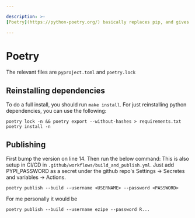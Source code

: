 ```yaml
---

description: >-
[Poetry](https://python-poetry.org/) basically replaces pip, and gives you a maintainable way to track packages. It also makes it trivial to publish to PyPI.

---
```


# Poetry

The relevant files are `pyproject.toml` and `poetry.lock`

## Reinstalling dependencies

To do a full install, you should run `make install`. For just reinstalling python dependencies, you can use the following:

```
poetry lock -n && poetry export --without-hashes > requirements.txt
poetry install -n
```

## Publishing

First bump the version on line 14. Then run the below command:
This is also setup in CI/CD in `.github/workflows/build_and_publish.yml`. Just add PYPI_PASSWORD as a secret under the github repo's Settings -> Secretes and variables -> Actions.

```
poetry publish --build --username <USERNAME> --password <PASSWORD>
```

For me personally it would be

```
poetry publish --build --username ezipe --password R...
```
